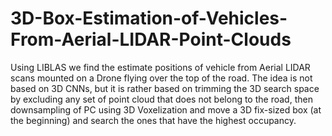 # 3D-Box-Estimation-of-Vehicles-From-Aerial-LIDAR-Point-Clouds
Using LIBLAS we find the estimate positions of vehicle from Aerial LIDAR scans mounted on a Drone flying over 
the top of the road. The idea is not based on 3D CNNs, but it is rather based on trimming the 3D search space 
by excluding any set of point cloud that does not belong to the road, then downsampling of PC using 3D Voxelization
and move a 3D fix-sized box (at the beginning) and search the ones that have the highest occupancy.   
